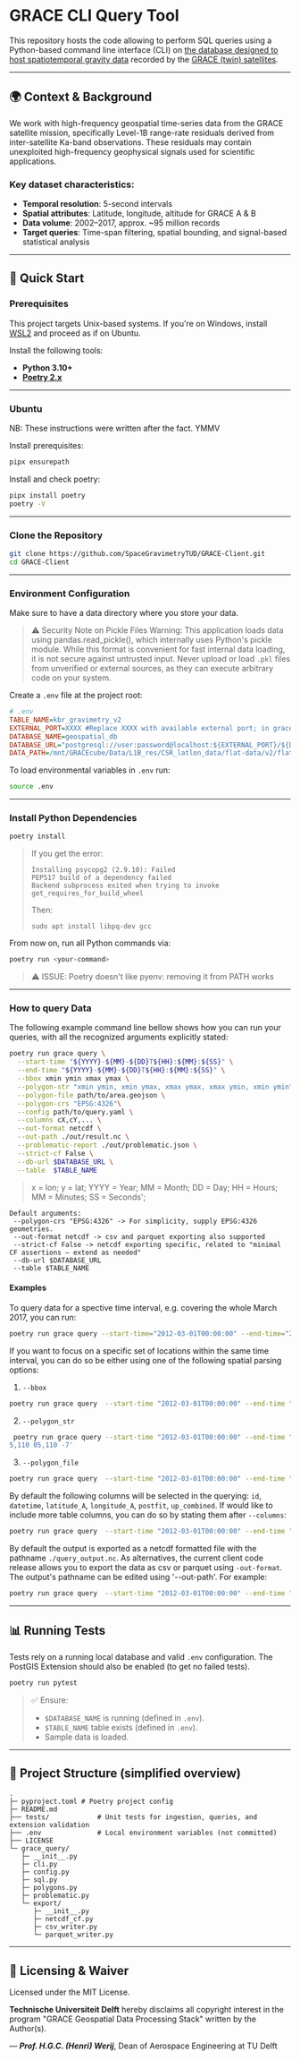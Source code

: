# GRACE CLI Query Tool

This repository hosts the code allowing to perform SQL queries using a Python-based command line interface (CLI) on [the database designed to host ​spatiotemporal gravity data](https://github.com/SpaceGravimetryTUD/GRACE-Orbit-Residuals-db/tree/develop) recorded by the [GRACE (twin) satellites](https://grace.jpl.nasa.gov/mission/grace/). 

---

## 🌍 Context & Background

We work with high-frequency geospatial time-series data from the GRACE satellite mission, specifically Level-1B range-rate residuals derived from inter-satellite Ka-band observations. These residuals may contain unexploited high-frequency geophysical signals used for scientific applications.

### Key dataset characteristics:

- **Temporal resolution**: 5-second intervals
- **Spatial attributes**: Latitude, longitude, altitude for GRACE A & B
- **Data volume**: 2002–2017, approx. \~95 million records
- **Target queries**: Time-span filtering, spatial bounding, and signal-based statistical analysis

---

## 🚀 Quick Start

### Prerequisites

This project targets Unix-based systems. If you're on Windows, install [WSL2](https://learn.microsoft.com/en-us/windows/wsl/install) and proceed as if on Ubuntu.

Install the following tools:

- **Python 3.10+**
- **[Poetry 2.x](https://python-poetry.org/docs/#installation)**

---

### Ubuntu

NB: These instructions were written after the fact. YMMV

Install prerequisites:

```bash
pipx ensurepath
```

Install and check poetry:

```bash
pipx install poetry
poetry -V
```

---

### Clone the Repository

```bash
git clone https://github.com/SpaceGravimetryTUD/GRACE-Client.git
cd GRACE-Client
```

---

### Environment Configuration

Make sure to have a data directory where you store your data.

> ⚠️ Security Note on Pickle Files
> Warning: This application loads data using pandas.read\_pickle(), which internally uses Python's pickle module.
> While this format is convenient for fast internal data loading, it is not secure against untrusted input. Never upload or load `.pkl` files from unverified or external sources, as they can execute arbitrary code on your system.

Create a `.env` file at the project root:

```ini
# .env
TABLE_NAME=kbr_gravimetry_v2
EXTERNAL_PORT=XXXX #Replace XXXX with available external port; in grace-cube.lr.tudelft.nl, port 3306 is open
DATABASE_NAME=geospatial_db
DATABASE_URL="postgresql://user:password@localhost:${EXTERNAL_PORT}/${DATABASE_NAME}"
DATA_PATH=/mnt/GRACEcube/Data/L1B_res/CSR_latlon_data/flat-data/v2/flat-data-2003.v2.pkl
```

To load environmental variables in `.env` run:

```bash
source .env
```

---

### Install Python Dependencies

```bash
poetry install
```

> If you get the error:
>
> ```
> Installing psycopg2 (2.9.10): Failed
> PEP517 build of a dependency failed
> Backend subprocess exited when trying to invoke get_requires_for_build_wheel
> ```
>
> Then:
>
> ```
> sudo apt install libpq-dev gcc
> ```

From now on, run all Python commands via:

```bash
poetry run <your-command>
```

> ⚠️ ISSUE: Poetry doesn't like pyenv: removing it from PATH works

---

### How to query Data

The following example command line bellow shows how you can run your queries, with all the recognized arguments explicitly stated:

```bash
poetry run grace query \
  --start-time "${YYYY}-${MM}-${DD}T${HH}:${MM}:${SS}" \
  --end-time "${YYYY}-${MM}-${DD}T${HH}:${MM}:${SS}" \
  --bbox xmin ymin xmax ymax \
  --polygon-str "xmin ymin, xmin ymax, xmax ymax, xmax ymin, xmin ymin" \
  --polygon-file path/to/area.geojson \
  --polygon-crs "EPSG:4326"\
  --config path/to/query.yaml \
  --columns cX,cY,... \
  --out-format netcdf \
  --out-path ./out/result.nc \
  --problematic-report ./out/problematic.json \
  --strict-cf False \
  --db-url $DATABASE_URL \
  --table  $TABLE_NAME
```

> x = lon; 
> y = lat; 
> YYYY = Year; 
> MM = Month; 
> DD = Day; 
> HH = Hours; 
> MM = Minutes;
> SS = Seconds'; 

```
Default arguments:
 --polygon-crs "EPSG:4326" -> For simplicity, supply EPSG:4326 geometries.
 --out-format netcdf -> csv and parquet exporting also supported
 --strict-cf False -> netcdf exporting specific, related to "minimal CF assertions — extend as needed"
 --db-url $DATABASE_URL
 --table $TABLE_NAME
```

#### Examples

To query data for a spective time interval, e.g. covering the whole March 2017, you can run:

```bash
poetry run grace query --start-time="2012-03-01T00:00:00" --end-time="2012-04-01T00:00:00"
```

If you want to focus on a specific set of locations within the same time interval, you can do so be either using one of the following spatial parsing options:

1. `--bbox`

```bash
poetry run grace query  --start-time "2012-03-01T00:00:00" --end-time "2012-04-01T00:00:00" --bbox 110 -7 200 5
```

2. `--polygon_str`

```bash
 poetry run grace query --start-time "2012-03-01T00:00:00" --end-time "2012-04-01T00:00:00"  --polygon-str '110 -7,200 -7,200 0
5,110 05,110 -7'
```

3. `--polygon_file`

```bash
poetry run grace query  --start-time "2012-03-01T00:00:00" --end-time "2012-04-01T00:00:00"  --polygon-file path/to/area.geojson
```

By default the following columns will be selected in the querying: `id`, `datetime`, `latitude_A`, `longitude_A`, `postfit`, `up_combined`. If would like to include more table columns, you can do so by stating them after `--columns`:

```bash
poetry run grace query  --start-time "2012-03-01T00:00:00" --end-time "2012-04-01T00:00:00" --bbox 110 -7 200 5 --columns latitude_B,longitude_B
```

By default the output is exported as a netcdf formatted file with the pathname `./query_output.nc`. As alternatives, the current client code release allows you to export the data as csv or parquet using `-out-format`. The output's pathname can be edited using '--out-path'. For example:

```bash
poetry run grace query  --start-time "2012-03-01T00:00:00" --end-time "2012-04-01T00:00:00" --bbox 110 -7 200 5 --columns latitude_B,longitude_B --out-format "parquet" --out-path "./test_query.parquet"
```

---

## 📊 Running Tests

Tests rely on a running local database and valid `.env` configuration. The PostGIS Extension should also be enabled (to get no failed tests).

```bash
poetry run pytest
```

> ✅ Ensure:
>
> * `$DATABASE_NAME` is running (defined in `.env`).
> * `$TABLE_NAME` table exists (defined in `.env`).
> * Sample data is loaded.

---

## 📁 Project Structure (simplified overview)

```text
.
├─ pyproject.toml # Poetry project config
├─ README.md
├── tests/            # Unit tests for ingestion, queries, and extension validation
├── .env              # Local environment variables (not committed)
├── LICENSE
└─ grace_query/
   ├─ __init__.py
   ├─ cli.py
   ├─ config.py
   ├─ sql.py
   ├─ polygons.py
   ├─ problematic.py
   └─ export/
      ├─ __init__.py
      ├─ netcdf_cf.py
      ├─ csv_writer.py
      └─ parquet_writer.py

```

---

## 📜 Licensing & Waiver

Licensed under the MIT License.

**Technische Universiteit Delft** hereby disclaims all copyright
interest in the program "GRACE Geospatial Data Processing Stack" written by the Author(s).

— ***Prof. H.G.C. (Henri) Werij***, Dean of Aerospace Engineering at TU Delft




